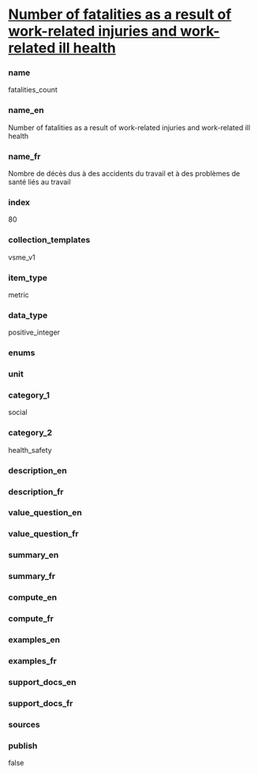 
# [Number of fatalities as a result of work-related injuries and work-related ill health](#fatalities_count)

### name

fatalities_count

### name_en

Number of fatalities as a result of work-related injuries and work-related ill health

### name_fr

Nombre de décès dus à des accidents du travail et à des problèmes de santé liés au travail

### index

80

### collection_templates

vsme_v1

### item_type

metric

### data_type

positive_integer

### enums



### unit



### category_1

social

### category_2

health_safety

### description_en



### description_fr



### value_question_en



### value_question_fr



### summary_en



### summary_fr



### compute_en



### compute_fr



### examples_en



### examples_fr



### support_docs_en



### support_docs_fr



### sources



### publish

false
